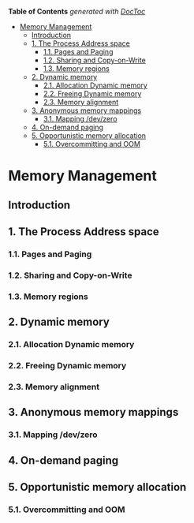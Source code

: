 <!-- START doctoc generated TOC please keep comment here to allow auto update -->
<!-- DON'T EDIT THIS SECTION, INSTEAD RE-RUN doctoc TO UPDATE -->
**Table of Contents**  *generated with [DocToc](https://github.com/thlorenz/doctoc)*

- [Memory Management](#memory-management)
  - [Introduction](#introduction)
  - [1. The Process Address space](#1-the-process-address-space)
    - [1.1. Pages and Paging](#11-pages-and-paging)
    - [1.2. Sharing and Copy-on-Write](#12-sharing-and-copy-on-write)
    - [1.3. Memory regions](#13-memory-regions)
  - [2. Dynamic memory](#2-dynamic-memory)
    - [2.1. Allocation Dynamic memory](#21-allocation-dynamic-memory)
    - [2.2. Freeing Dynamic memory](#22-freeing-dynamic-memory)
    - [2.3. Memory alignment](#23-memory-alignment)
  - [3. Anonymous memory mappings](#3-anonymous-memory-mappings)
    - [3.1. Mapping /dev/zero](#31-mapping-devzero)
  - [4. On-demand paging](#4-on-demand-paging)
  - [5. Opportunistic memory allocation](#5-opportunistic-memory-allocation)
    - [5.1. Overcommitting and OOM](#51-overcommitting-and-oom)

<!-- END doctoc generated TOC please keep comment here to allow auto update -->

# Memory Management

## Introduction

## 1. The Process Address space

### 1.1. Pages and Paging

### 1.2. Sharing and Copy-on-Write

### 1.3. Memory regions

## 2. Dynamic memory

### 2.1. Allocation Dynamic memory

### 2.2. Freeing Dynamic memory

### 2.3. Memory alignment

## 3. Anonymous memory mappings

### 3.1. Mapping /dev/zero


## 4. On-demand paging

## 5. Opportunistic memory allocation

### 5.1. Overcommitting and OOM





